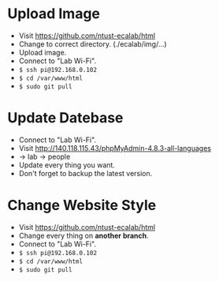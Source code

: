 # Upload Image
  - Visit https://github.com/ntust-ecalab/html
  - Change to correct directory. (./ecalab/img/...)
  - Upload image.
  - Connect to "Lab Wi-Fi".
  - ``` $ ssh pi@192.168.0.102 ```
  - ``` $ cd /var/www/html ```
  - ``` $ sudo git pull ```

# Update Datebase
  - Connect to "Lab Wi-Fi".
  - Visit http://140.118.115.43/phpMyAdmin-4.8.3-all-languages
  - -> lab -> people
  - Update every thing you want.
  - Don't forget to backup the latest version.

# Change Website Style
  - Visit https://github.com/ntust-ecalab/html
  - Change every thing on **another branch**.
  - Connect to "Lab Wi-Fi".
  - ``` $ ssh pi@192.168.0.102 ```
  - ``` $ cd /var/www/html ```
  - ``` $ sudo git pull ```
